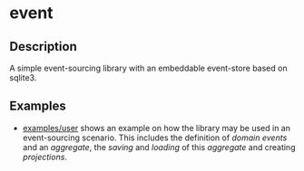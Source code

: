 # event

## Description

A simple event-sourcing library with an embeddable event-store based on sqlite3.

## Examples

- [examples/user](examples/user) shows an example on how the library may be used in an event-sourcing scenario.
  This includes the definition of _domain events_ and an _aggregate_, the _saving_ and _loading_ of this _aggregate_ and creating _projections_.
